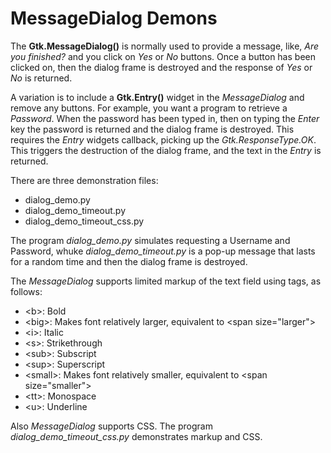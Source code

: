 # MessageDialog Demons

The **Gtk.MessageDialog()** is normally used to provide a message, like, *Are you finished?* and you click on *Yes* or *No*
buttons. Once a button has been clicked on, then the dialog frame is destroyed and the response of *Yes* or *No* is returned.

A variation is to include a **Gtk.Entry()** widget in the *MessageDialog* and remove any buttons. For example, you want 
a program to retrieve a *Password*. When the password has been typed in, then on typing the *Enter* key the password is
returned and the dialog frame is destroyed. This requires the *Entry* widgets callback, picking up the *Gtk.ResponseType.OK*.
This triggers the destruction of the dialog frame, and the text in the *Entry* is returned.

There are three demonstration files:

* dialog_demo.py
* dialog_demo_timeout.py
* dialog_demo_timeout_css.py

The program *dialog_demo.py* simulates requesting a Username and Password, whuke *dialog_demo_timeout.py* is a pop-up message 
that lasts for a random time and then the dialog frame is destroyed. 

The *MessageDialog* supports limited markup of the text field using tags, as follows:

* \<b>: Bold
* \<big>: Makes font relatively larger, equivalent to \<span size="larger">
* \<i>: Italic
* \<s>: Strikethrough
* \<sub>: Subscript
* \<sup>: Superscript
* \<small>: Makes font relatively smaller, equivalent to \<span size="smaller"> 
* \<tt>: Monospace
* \<u>: Underline
  
Also *MessageDialog* supports CSS. The program *dialog_demo_timeout_css.py* demonstrates markup and CSS. 
